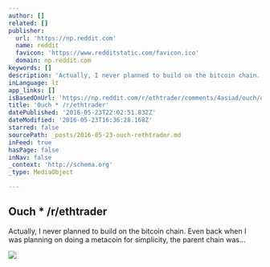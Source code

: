 ```yaml
---
author: []
related: []
publisher:
  url: 'https://np.reddit.com'
  name: reddit
  favicon: 'https://www.redditstatic.com/favicon.ico'
  domain: np.reddit.com
keywords: []
description: 'Actually, I never planned to build on the bitcoin chain. Even back when I was planning on doing a metacoin for simplicity, the parent chain was...'
inLanguage: lt
app_links: []
isBasedOnUrl: 'https://np.reddit.com/r/ethtrader/comments/4asiad/ouch/d1385jc'
title: 'Ouch * /r/ethtrader'
datePublished: '2016-05-23T22:02:51.832Z'
dateModified: '2016-05-23T16:36:28.168Z'
starred: false
sourcePath: _posts/2016-05-23-ouch-rethtrader.md
inFeed: true
hasPage: false
inNav: false
_context: 'http://schema.org'
_type: MediaObject

---
```

<article style=""><h1>Ouch * /r/ethtrader</h1><p>Actually, I never planned to build on the bitcoin chain. Even back when I was planning on doing a metacoin for simplicity, the parent chain was...</p><img src="https://www.redditstatic.com/icon.png" /></article>
